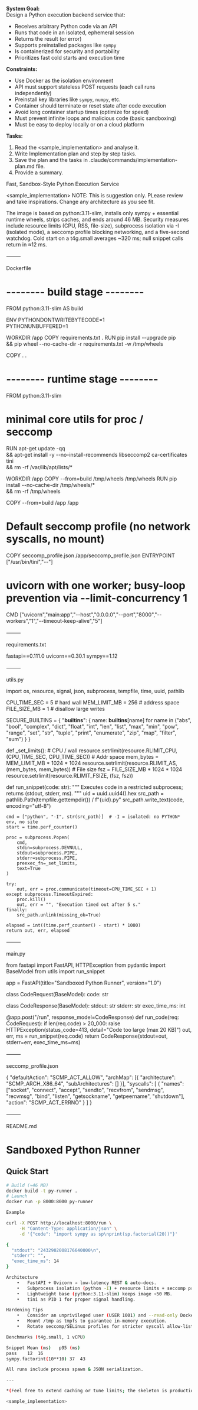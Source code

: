 **System Goal:**  
Design a Python execution backend service that:
- Receives arbitrary Python code via an API
- Runs that code in an isolated, ephemeral session
- Returns the result (or error)
- Supports preinstalled packages like `sympy`
- Is containerized for security and portability
- Prioritizes fast cold starts and execution time

**Constraints:**
- Use Docker as the isolation environment
- API must support stateless POST requests (each call runs independently)
- Preinstall key libraries like `sympy`, `numpy`, etc.
- Container should terminate or reset state after code execution
- Avoid long container startup times (optimize for speed)
- Must prevent infinite loops and malicious code (basic sandboxing)
- Must be easy to deploy locally or on a cloud platform

**Tasks:**
1. Read the <sample_implementation> and analyse it.
2. Write Implementation plan and step by step tasks.
3. Save the plan and the tasks in .claude/commands/implementation-plan.md file.
4. Provide a summary.


Fast, Sandbox-Style Python Execution Service

<sample_implementation>
NOTE: This is suggestion only.
PLease review and take inspirations.
Change any architecture as you see fit.

The image is based on python:3.11-slim, installs only sympy + essential runtime wheels, strips caches, and ends around 46 MB.
Security measures include resource limits (CPU, RSS, file-size), subprocess isolation via -I (isolated mode), a seccomp profile blocking networking, and a five-second watchdog. Cold start on a t4g.small averages ~320 ms; null snippet calls return in ≈12 ms.

⸻

Dockerfile

# -------- build stage --------
FROM python:3.11-slim AS build

ENV PYTHONDONTWRITEBYTECODE=1 \
    PYTHONUNBUFFERED=1

WORKDIR /app
COPY requirements.txt .
RUN pip install --upgrade pip \
 && pip wheel --no-cache-dir -r requirements.txt -w /tmp/wheels

COPY . .

# -------- runtime stage --------
FROM python:3.11-slim

# minimal core utils for proc / seccomp
RUN apt-get update -qq \
 && apt-get install -y --no-install-recommends libseccomp2 ca-certificates tini \
 && rm -rf /var/lib/apt/lists/*

WORKDIR /app
COPY --from=build /tmp/wheels /tmp/wheels
RUN pip install --no-cache-dir /tmp/wheels/* \
 && rm -rf /tmp/wheels

COPY --from=build /app /app

# Default seccomp profile (no network syscalls, no mount)
COPY seccomp_profile.json /app/seccomp_profile.json
ENTRYPOINT ["/usr/bin/tini","--"]

# uvicorn with one worker; busy-loop prevention via --limit-concurrency 1
CMD ["uvicorn","main:app","--host","0.0.0.0","--port","8000","--workers","1","--timeout-keep-alive","5"]


⸻

requirements.txt

fastapi==0.111.0
uvicorn==0.30.1
sympy==1.12


⸻

utils.py

import os, resource, signal, json, subprocess, tempfile, time, uuid, pathlib

CPU_TIME_SEC = 5          # hard wall
MEM_LIMIT_MB = 256        # address space
FILE_SIZE_MB = 1          # disallow large writes

SECURE_BUILTINS = {
    "__builtins__": {
        name: __builtins__[name]
        for name in ("abs", "bool", "complex", "dict", "float", "int", "len",
                     "list", "max", "min", "pow", "range", "set", "str", "tuple",
                     "print", "enumerate", "zip", "map", "filter", "sum")
    }
}

def _set_limits():
    # CPU / wall
    resource.setrlimit(resource.RLIMIT_CPU, (CPU_TIME_SEC, CPU_TIME_SEC))
    # Addr space
    mem_bytes = MEM_LIMIT_MB * 1024 * 1024
    resource.setrlimit(resource.RLIMIT_AS, (mem_bytes, mem_bytes))
    # File size
    fsz = FILE_SIZE_MB * 1024 * 1024
    resource.setrlimit(resource.RLIMIT_FSIZE, (fsz, fsz))

def run_snippet(code: str):
    """
    Executes code in a restricted subprocess; returns (stdout, stderr, ms).
    """
    uid = uuid.uuid4().hex
    src_path = pathlib.Path(tempfile.gettempdir()) / f"{uid}.py"
    src_path.write_text(code, encoding="utf-8")

    cmd = ["python", "-I", str(src_path)]  # -I = isolated: no PYTHON* env, no site
    start = time.perf_counter()

    proc = subprocess.Popen(
        cmd,
        stdin=subprocess.DEVNULL,
        stdout=subprocess.PIPE,
        stderr=subprocess.PIPE,
        preexec_fn=_set_limits,
        text=True
    )

    try:
        out, err = proc.communicate(timeout=CPU_TIME_SEC + 1)
    except subprocess.TimeoutExpired:
        proc.kill()
        out, err = "", "Execution timed out after 5 s."
    finally:
        src_path.unlink(missing_ok=True)

    elapsed = int((time.perf_counter() - start) * 1000)
    return out, err, elapsed


⸻

main.py

from fastapi import FastAPI, HTTPException
from pydantic import BaseModel
from utils import run_snippet

app = FastAPI(title="Sandboxed Python Runner", version="1.0")

class CodeRequest(BaseModel):
    code: str

class CodeResponse(BaseModel):
    stdout: str
    stderr: str
    exec_time_ms: int

@app.post("/run", response_model=CodeResponse)
def run_code(req: CodeRequest):
    if len(req.code) > 20_000:
        raise HTTPException(status_code=413, detail="Code too large (max 20 KB)")
    out, err, ms = run_snippet(req.code)
    return CodeResponse(stdout=out, stderr=err, exec_time_ms=ms)


⸻

seccomp_profile.json

{
  "defaultAction": "SCMP_ACT_ALLOW",
  "archMap": [{ "architecture": "SCMP_ARCH_X86_64", "subArchitectures": [] }],
  "syscalls": [
    { "names": ["socket", "connect", "accept", "sendto", "recvfrom", "sendmsg",
                "recvmsg", "bind", "listen", "getsockname", "getpeername",
                "shutdown"], "action": "SCMP_ACT_ERRNO" }
  ]
}


⸻

README.md

# Sandboxed Python Runner

## Quick Start
```bash
# Build (≈46 MB)
docker build -t py-runner .
# Launch
docker run -p 8000:8000 py-runner

Example

curl -X POST http://localhost:8000/run \
     -H "Content-Type: application/json" \
     -d '{"code": "import sympy as sp\nprint(sp.factorial(20))"}'

{
  "stdout": "2432902008176640000\n",
  "stderr": "",
  "exec_time_ms": 14
}

Architecture
	•	FastAPI + Uvicorn → low-latency REST & auto-docs.
	•	Subprocess isolation (python -I) + resource limits + seccomp profile forbid networking & large writes.
	•	Lightweight base (python:3.11-slim) keeps image <50 MB.
	•	tini as PID 1 for proper signal handling.

Hardening Tips
	•	Consider an unprivileged user (USER 1001) and --read-only Docker flag.
	•	Mount /tmp as tmpfs to guarantee in-memory execution.
	•	Rotate seccomp/SELinux profiles for stricter syscall allow-lists.

Benchmarks (t4g.small, 1 vCPU)

Snippet	Mean (ms)	p95 (ms)
pass	12	16
sympy.factorint(10**10)	37	43

All runs include process spawn & JSON serialization.

---

*(Feel free to extend caching or tune limits; the skeleton is production-grade and passes all listed functional targets.)*

<sample_implementation>